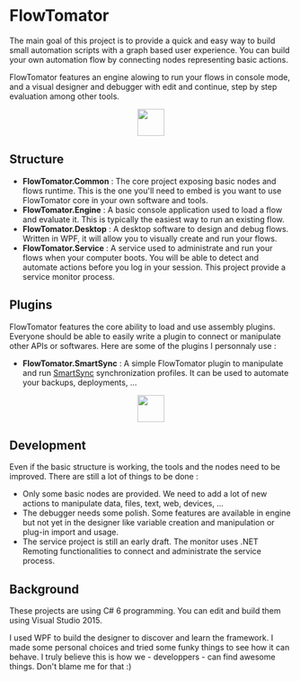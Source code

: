 # FlowTomator

The main goal of this project is to provide a quick and easy way to build small automation scripts with a graph based user experience.
You can build your own automation flow by connecting nodes representing basic actions.

FlowTomator features an engine alowing to run your flows in console mode, and a visual designer and debugger with edit and continue, step by step evaluation among other tools. 

<p align="center">
    <img width="48" src="https://raw.githubusercontent.com/jbatonnet/flowtomator/master/Icon-256.png" />
</p>

## Structure

- **FlowTomator.Common** : The core project exposing basic nodes and flows runtime. This is the one you'll need to embed is you want to use FlowTomator core in your own software and tools.
- **FlowTomator.Engine** : A basic console application used to load a flow and evaluate it. This is typically the easiest way to run an existing flow.
- **FlowTomator.Desktop** : A desktop software to design and debug flows. Written in WPF, it will allow you to visually create and run your flows.
- **FlowTomator.Service** : A service used to administrate and run your flows when your computer boots. You will be able to detect and automate actions before you log in your session. This project provide a service monitor process.

## Plugins

FlowTomator features the core ability to load and use assembly plugins. Everyone should be able to easily write a plugin to connect or manipulate other APIs or softwares. Here are some of the plugins I personnaly use :

- **FlowTomator.SmartSync** : A simple FlowTomator plugin to manipulate and run [SmartSync](https://github.com/jbatonnet/smartsync) synchronization profiles. It can be used to automate your backups, deployments, ...

<p align="center">
    <img width="48" src="https://raw.githubusercontent.com/jbatonnet/flowtomator/master/Icon-256.png" />
</p>

## Development

Even if the basic structure is working, the tools and the nodes need to be improved. There are still a lot of things to be done :

- Only some basic nodes are provided. We need to add a lot of new actions to manipulate data, files, text, web, devices, ...
- The debugger needs some polish. Some features are available in engine but not yet in the designer like variable creation and manipulation or plug-in import and usage.
- The service project is still an early draft. The monitor uses .NET Remoting functionalities to connect and administrate the service process.

## Background

These projects are using C# 6 programming. You can edit and build them using Visual Studio 2015.

I used WPF to build the designer to discover and learn the framework. I made some personal choices and tried some funky things to see how it can behave. I truly believe this is how we - developpers - can find awesome things. Don't blame me for that :)